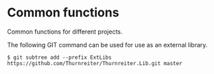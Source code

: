 # Common functions
Common functions for different projects.

The following GIT command can be used for use as an external library.
```
$ git subtree add --prefix ExtLibs https://github.com/Thurnreiter/Thurnreiter.Lib.git master
```
